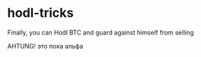 # hodl-tricks
Finally, you can Hodl BTC and guard against himself from selling

AHTUNG! это пока альфа
